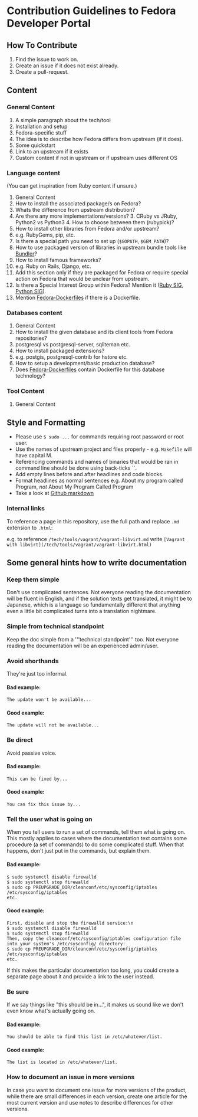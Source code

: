 # Contribution Guidelines to Fedora Developer Portal

## How To Contribute

1. Find the issue to work on.
  1. Create an issue if it does not exist already.
1. Create a pull-request.

## Content

### General Content

1. A simple paragraph about the tech/tool
2. Installation and setup
3. Fedora-specific stuff
  1. The idea is to describe how Fedora differs from upstream (if it does).
4. Some quickstart
  1. Link to an upstream if it exists
  2. Custom content if not in upstream or if upstream uses different OS

### Language content

(You can get inspiration from Ruby content if unsure.)

1. General Content
2. How to install the associated package/s on Fedora?
  1. Whats the difference from upstream distribution?
  2. Are there any more implementations/versions?
    3. CRuby vs JRuby, Python2 vs Python3
    4. How to choose between them (rubypick)?
3. How to install other libraries from Fedora and/or upstream?
  1. e.g. RubyGems, pip, etc.
  2. Is there a special path you need to set up (`$GOPATH`, `$GEM_PATH`)?
  3. How to use packaged version of libraries in upstream bundle tools like [Bundler](http://bundler.io/)?
4. How to install famous frameworks?
  1. e.g. Ruby on Rails, Django, etc.
  2. Add this section only if they are packaged for Fedora or require special action on Fedora that would be unclear from upstream.
5. Is there a Special Interest Group within Fedora? Mention it ([Ruby SIG](https://fedoraproject.org/wiki/Ruby_SIG), [Python SIG](https://fedoraproject.org/wiki/Ruby_SIG)).
6. Mention [Fedora-Dockerfiles](https://github.com/fedora-cloud/Fedora-Dockerfiles) if there is a Dockerfile.

### Databases content

1. General Content
2. How to install the given database and its client tools from Fedora repositories?
  1. postgresql vs postgresql-server, sqliteman etc.
3. How to install packaged extensions?
  1. e.g. postgis, postgresql-contrib for hstore etc.
4. How to setup a development/basic production database?
5. Does [Fedora-Dockerfiles](https://github.com/fedora-cloud/Fedora-Dockerfiles) contain Dockerfile for this database technology?

### Tool Content

1. General Content

## Style and Formatting

* Please use `$ sudo ...` for commands requiring root password or root user.
* Use the names of upstream project and files properly - e.g. `Makefile` will have capital M.
* Referencing commands and names of binaries that would be ran in command line should be done using back-ticks ``.
* Add empty lines before and after headlines and code blocks.
* Format headlines as normal sentences e.g. About my program called Program, *not* About My Program Called Program
* Take a look at [Github markdown](https://github.com/adam-p/markdown-here/wiki/Markdown-Cheatsheet)

### Internal links

To reference a page in this repository, use the full path and replace `.md` extension to `.html`:

e.g. to reference `/tech/tools/vagrant/vagrant-libvirt.md` write `[Vagrant with libvirt](/tech/tools/vagrant/vagrant-libvirt.html)`

## Some general hints how to write documentation

###  Keep them simple

Don't use complicated sentences. Not everyone reading the documentation will be fluent in English, and if the solution texts get translated, it might be to Japanese, which is a language so fundamentally different that anything even a little bit complicated turns into a translation nightmare.

### Simple from technical standpoint

Keep the doc simple from a '''technical standpoint''' too. Not everyone reading the documentation will be an experienced admin/user.

### Avoid shorthands

They're just too informal.

#### Bad example:

```
The update won't be available...
```

#### Good example:

```
The update will not be available...
```

### Be direct

Avoid passive voice.

#### Bad example:

```
This can be fixed by...
```

#### Good example:

```
You can fix this issue by...
```

### Tell the user what is going on

When you tell users to run a set of commands, tell them what is going on. This mostly applies to cases where the documentation text contains some procedure (a set of commands) to do some complicated stuff. When that happens, don't just put in the commands, but explain them.

#### Bad example:

```
$ sudo systemctl disable firewalld
$ sudo systemctl stop firewalld
$ sudo cp PREUPGRADE_DIR/cleanconf/etc/sysconfig/iptables /etc/sysconfig/iptables
etc.
```

#### Good example:

```
First, disable and stop the firewalld service:\n
$ sudo systemctl disable firewalld
$ sudo systemctl stop firewalld
Then, copy the cleanconf/etc/sysconfig/iptables configuration file into your system's /etc/sysconfig/ directory:
$ sudo cp PREUPGRADE_DIR/cleanconf/etc/sysconfig/iptables /etc/sysconfig/iptables
etc.
```

If this makes the particular documentation too long, you could create a separate page about it and provide a link to the user instead.

### Be sure

If we say things like "this should be in...", it makes us sound like we don't even know what's actually going on.

#### Bad example:

```
You should be able to find this list in /etc/whatever/list.
```

#### Good example:

```
The list is located in /etc/whatever/list.
```

### How to document an issue in more versions

In case you want to document one issue for more versions of the product, while there are small differences in each version, create one article for the most current version and use notes to describe differences for other versions.
